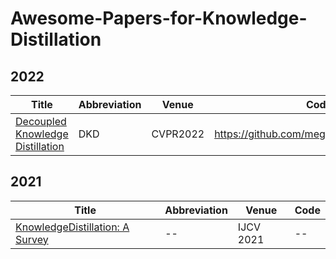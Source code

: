 # Awesome-Papers-for-Knowledge-Distillation

## 2022
| Title | Abbreviation | Venue | Code |
|-----|-----|-----|-----|
| [Decoupled Knowledge Distillation]() | DKD | CVPR2022 | https://github.com/megviiresearch/mdistiller |

## 2021
| Title | Abbreviation | Venue | Code |
|-----|-----|-----|-----|
| [KnowledgeDistillation: A Survey]() | -- | IJCV 2021 | -- |



